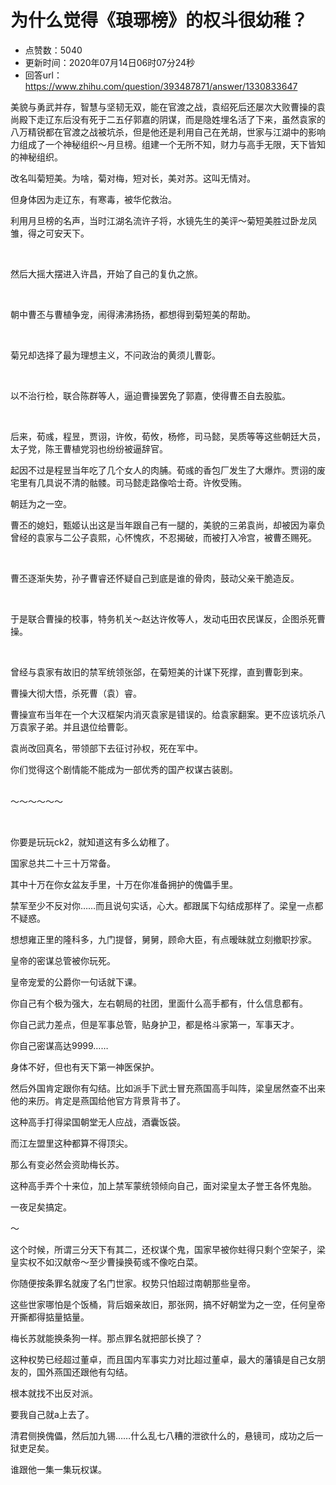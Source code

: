 # 为什么觉得《琅琊榜》的权斗很幼稚？
- 点赞数：5040
- 更新时间：2020年07月14日06时07分24秒
- 回答url：https://www.zhihu.com/question/393487871/answer/1330833647
<body>
 <p data-pid="4NOsA3-6">美貌与勇武并存，智慧与坚韧无双，能在官渡之战，袁绍死后还屡次大败曹操的袁尚殿下走辽东后没有死于二五仔郭嘉的阴谋，而是隐姓埋名活了下来，虽然袁家的八万精锐都在官渡之战被坑杀，但是他还是利用自己在羌胡，世家与江湖中的影响力组成了一个神秘组织～月旦榜。组建一个无所不知，财力与高手无限，天下皆知的神秘组织。</p>
 <p data-pid="2TZRrtGP">改名叫菊短美。为啥，菊对梅，短对长，美对苏。这叫无情对。</p>
 <p data-pid="uChrKJeo">但身体因为走辽东，有寒毒，被华佗救治。</p>
 <p data-pid="uj4NFbBy">利用月旦榜的名声，当时江湖名流许子将，水镜先生的美评～菊短美胜过卧龙凤雏，得之可安天下。</p>
 <p class="ztext-empty-paragraph"><br></p>
 <p data-pid="eWSMbD8s">然后大摇大摆进入许昌，开始了自己的复仇之旅。</p>
 <p class="ztext-empty-paragraph"><br></p>
 <p data-pid="P4s1ldmg">朝中曹丕与曹植争宠，闹得沸沸扬扬，都想得到菊短美的帮助。</p>
 <p class="ztext-empty-paragraph"><br></p>
 <p data-pid="GEcXeOu1">菊兄却选择了最为理想主义，不问政治的黄须儿曹彰。</p>
 <p class="ztext-empty-paragraph"><br></p>
 <p data-pid="lYyJ7B7r">以不治行检，联合陈群等人，逼迫曹操罢免了郭嘉，使得曹丕自去股肱。</p>
 <p class="ztext-empty-paragraph"><br></p>
 <p data-pid="U76BhjD8">后来，荀彧，程昱，贾诩，许攸，荀攸，杨修，司马懿，吴质等等这些朝廷大员，太子党，陈王曹植党羽也纷纷被逼辞官。</p>
 <p data-pid="KTkfnfY5">起因不过是程昱当年吃了几个女人的肉脯。荀彧的香包厂发生了大爆炸。贾诩的废宅里有几具说不清的骷髅。司马懿走路像哈士奇。许攸受贿。</p>
 <p data-pid="yRESXQVC">朝廷为之一空。</p>
 <p data-pid="WspCD0ov">曹丕的媳妇，甄姬认出这是当年跟自己有一腿的，美貌的三弟袁尚，却被因为辜负曾经的袁家与二公子袁熙，心怀愧疚，不忍揭破，而被打入冷宫，被曹丕赐死。</p>
 <p class="ztext-empty-paragraph"><br></p>
 <p data-pid="OD99yZ3x">曹丕逐渐失势，孙子曹睿还怀疑自己到底是谁的骨肉，鼓动父亲干脆造反。</p>
 <p class="ztext-empty-paragraph"><br></p>
 <p data-pid="XBnBIh8p">于是联合曹操的校事，特务机关～赵达许攸等人，发动屯田农民谋反，企图杀死曹操。</p>
 <p class="ztext-empty-paragraph"><br></p>
 <p data-pid="SU5A91Dw">曾经与袁家有故旧的禁军统领张郃，在菊短美的计谋下死撑，直到曹彰到来。</p>
 <p data-pid="TEWO5rKG">曹操大彻大悟，杀死曹（袁）睿。</p>
 <p data-pid="TLzTv4OK">曹操宣布当年在一个大汉框架内消灭袁家是错误的。给袁家翻案。更不应该坑杀八万袁家子弟。并且退位给曹彰。</p>
 <p data-pid="HcI-i8S0">袁尚改回真名，带领部下去征讨孙权，死在军中。</p>
 <p data-pid="B1x_3sFp">你们觉得这个剧情能不能成为一部优秀的国产权谋古装剧。</p>
 <p data-pid="jVBHmpnu"><br>
  ～～～～～～</p>
 <p class="ztext-empty-paragraph"><br></p>
 <p data-pid="tGP0nVAl">你要是玩玩ck2，就知道这有多么幼稚了。</p>
 <p data-pid="yPm7TcPb">国家总共二十三十万常备。</p>
 <p data-pid="orMZXCC0">其中十万在你女盆友手里，十万在你准备拥护的傀儡手里。</p>
 <p data-pid="mxmoMrcC">禁军至少不反对你……而且说句实话，心大。都跟属下勾结成那样了。梁皇一点都不疑惑。</p>
 <p data-pid="wkLtRCgV">想想雍正里的隆科多，九门提督，舅舅，顾命大臣，有点暧昧就立刻撤职抄家。</p>
 <p data-pid="EDpmZeij">皇帝的密谋总管被你玩死。</p>
 <p data-pid="4LFR90wu">皇帝宠爱的公爵你一句话就下课。</p>
 <p data-pid="PZFrbK8E">你自己有个极为强大，左右朝局的社团，里面什么高手都有，什么信息都有。</p>
 <p data-pid="RGH__9eS">你自己武力差点，但是军事总管，贴身护卫，都是格斗家第一，军事天才。</p>
 <p data-pid="pW01It3g">你自己密谋高达9999……</p>
 <p data-pid="cEAaOadw">身体不好，但也有天下第一神医保护。</p>
 <p data-pid="EWiesHao">然后外国肯定跟你有勾结。比如派手下武士冒充燕国高手叫阵，梁皇居然查不出来他的来历。肯定是燕国给他官方背景背书了。</p>
 <p data-pid="75Ulrk8Z">这种高手打得梁国朝堂无人应战，酒囊饭袋。</p>
 <p data-pid="yUR3HIXD">而江左盟里这种都算不得顶尖。</p>
 <p data-pid="MqiTcSu1">那么有变必然会资助梅长苏。</p>
 <p data-pid="EbvIHQ9I">这种高手弄个十来位，加上禁军蒙统领倾向自己，面对梁皇太子誉王各怀鬼胎。</p>
 <p data-pid="D0RIBmi2">一夜足矣搞定。</p>
 <p data-pid="0x-XgQLR">～</p>
 <p data-pid="Kqlmp5FW">这个时候，所谓三分天下有其二，还权谋个鬼，国家早被你蛀得只剩个空架子，梁皇实权不如汉献帝～至少曹操换荀彧不像吃白菜。</p>
 <p data-pid="cyxFK-52">你随便按条罪名就废了名门世家。权势只怕超过南朝那些皇帝。</p>
 <p data-pid="-kvrnmym">这些世家哪怕是个饭桶，背后姻亲故旧，那张网，搞不好朝堂为之一空，任何皇帝开撕都得掂量掂量。</p>
 <p data-pid="0mXrxDDL">梅长苏就能换条狗一样。那点罪名就把部长换了？</p>
 <p data-pid="O5_uJmgf">这种权势已经超过董卓，而且国内军事实力对比超过董卓，最大的藩镇是自己女朋友的，国外燕国还跟他有勾结。</p>
 <p data-pid="XXMS-tj2">根本就找不出反对派。</p>
 <p data-pid="gEQ31Nin">要我自己就a上去了。</p>
 <p data-pid="ks2QR-6T">清君侧换傀儡，然后加九锡……什么乱七八糟的泄欲什么的，悬镜司，成功之后一狱吏足矣。</p>
 <p data-pid="QJbPSlHs">谁跟他一集一集玩权谋。</p>
</body>